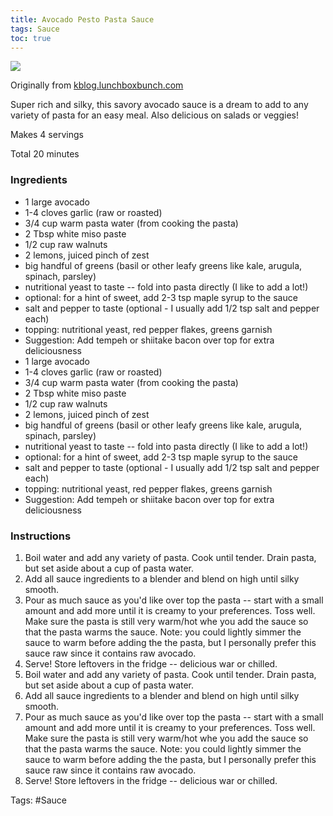 ```yaml
---
title: Avocado Pesto Pasta Sauce
tags: Sauce
toc: true
---
```


![](https://s3.us-east-1.amazonaws.com/asset-02.onetsp.net/ugc/6/bk/65v58a-tub0-dp5-1.jpg)

Originally from [kblog.lunchboxbunch.com](http://kblog.lunchboxbunch.com/2016/02/raw-avocado-pesto-pasta.html)

Super rich and silky, this savory avocado sauce is a dream to add to any variety of pasta for an easy meal. Also delicious on salads or veggies!

Makes 4 servings

Total 20 minutes

### Ingredients

*   1 large avocado
*   1-4 cloves garlic (raw or roasted)
*   3/4 cup warm pasta water (from cooking the pasta)
*   2 Tbsp white miso paste
*   1/2 cup raw walnuts
*   2 lemons, juiced pinch of zest
*   big handful of greens (basil or other leafy greens like kale, arugula, spinach, parsley)
*   nutritional yeast to taste -- fold into pasta directly (I like to add a lot!)
*   optional: for a hint of sweet, add 2-3 tsp maple syrup to the sauce
*   salt and pepper to taste (optional - I usually add 1/2 tsp salt and pepper each)
*   topping: nutritional yeast, red pepper flakes, greens garnish
*   Suggestion: Add tempeh or shiitake bacon over top for extra deliciousness
*   1 large avocado
*   1-4 cloves garlic (raw or roasted)
*   3/4 cup warm pasta water (from cooking the pasta)
*   2 Tbsp white miso paste
*   1/2 cup raw walnuts
*   2 lemons, juiced pinch of zest
*   big handful of greens (basil or other leafy greens like kale, arugula, spinach, parsley)
*   nutritional yeast to taste -- fold into pasta directly (I like to add a lot!)
*   optional: for a hint of sweet, add 2-3 tsp maple syrup to the sauce
*   salt and pepper to taste (optional - I usually add 1/2 tsp salt and pepper each)
*   topping: nutritional yeast, red pepper flakes, greens garnish
*   Suggestion: Add tempeh or shiitake bacon over top for extra deliciousness

### Instructions

1.  Boil water and add any variety of pasta. Cook until tender. Drain pasta, but set aside about a cup of pasta water.
2.  Add all sauce ingredients to a blender and blend on high until silky smooth.
3.  Pour as much sauce as you'd like over top the pasta -- start with a small amount and add more until it is creamy to your preferences. Toss well. Make sure the pasta is still very warm/hot whe you add the sauce so that the pasta warms the sauce. Note: you could lightly simmer the sauce to warm before adding the the pasta, but I personally prefer this sauce raw since it contains raw avocado.
4.  Serve! Store leftovers in the fridge -- delicious war or chilled.
5.  Boil water and add any variety of pasta. Cook until tender. Drain pasta, but set aside about a cup of pasta water.
6.  Add all sauce ingredients to a blender and blend on high until silky smooth.
7.  Pour as much sauce as you'd like over top the pasta -- start with a small amount and add more until it is creamy to your preferences. Toss well. Make sure the pasta is still very warm/hot whe you add the sauce so that the pasta warms the sauce. Note: you could lightly simmer the sauce to warm before adding the the pasta, but I personally prefer this sauce raw since it contains raw avocado.
8.  Serve! Store leftovers in the fridge -- delicious war or chilled.

Tags: #Sauce